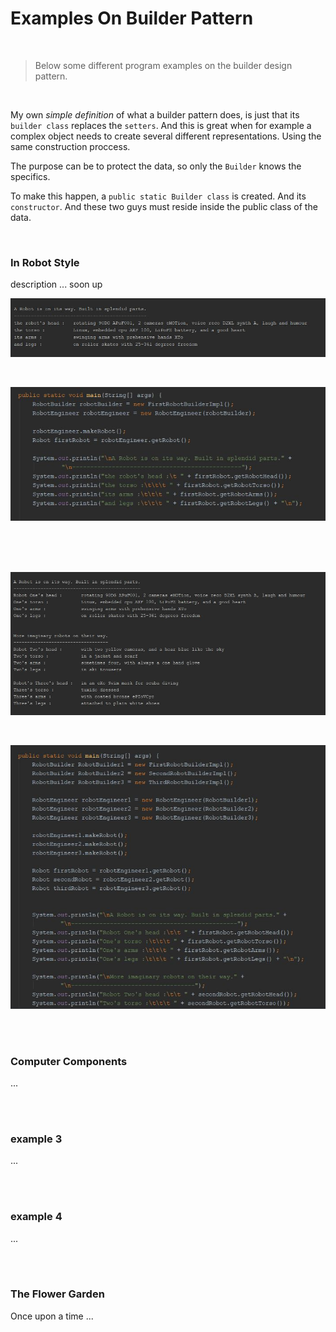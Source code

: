 # Examples On Builder Pattern

<br>

> Below some different program examples on the builder design pattern. 

<br>

My own *simple definition* of what a builder pattern does, is just that its `builder class` replaces the `setters`. And this is great when for example a complex object needs to create several different representations. Using the same construction proccess. 

The purpose can be to protect the data, so only the `Builder` knows the specifics.   

To make this happen, a `public static Builder class` is created. And its `constructor`. And these two guys must reside inside the public class of the data.   

<br>


### In Robot Style

description ... soon up

![promt on a robot](/images/aRobotOnWay.jpg) 

<br>

![promt on robot code](/images/soutFirstRobotBuilderImpl.jpg) 

<br>
<br>
<br>

![promt on robots](/images/RobotsOnWay.jpg)

<br>

![promt on robots' code](/images/soutRobotsOnWay.jpg)

<br>
<br>


### Computer Components

...

<br>
<br>


### example 3

...

<br>
<br>


### example 4

...

<br>
<br>


### The Flower Garden

Once upon a time ...

